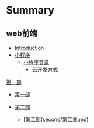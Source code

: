# Summary

## web前端

* [Introduction](README.md)
* [小程序](xiao-cheng-xu.md)
  * [小程序登录](/小程序/小程序登录.md)
    * 云开发方式

[第一部](first/第一步序言.md)

* [第一部](first/第一步序言/di-yi-bu.md)

* [第二部](second/第二部序言.md)

  * \[第二部\(second/第二章.md\)



